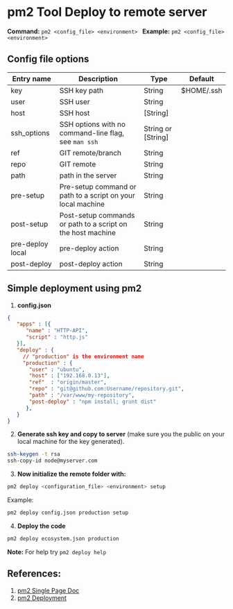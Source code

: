 ﻿# pm2 Tool Deploy to remote server

**Command:** ```pm2 <config_file> <environment> ```
**Example:** ```pm2 <config_file> <environment> ```

## Config file options
| Entry name | Description | Type | Default |
|--|--|--|--|
| key | SSH key path | String | $HOME/.ssh |
| user | SSH user | String |
| host | SSH host | [String] |
| ssh_options | SSH options with no command-line flag, see ```man ssh``` | String or [String] |
| ref | GIT remote/branch | String |
| repo | GIT remote | String |
| path | path in the server | String |
| pre-setup | Pre-setup command or path to a script on your local machine | String |
| post-setup | Post-setup commands or path to a script on the host machine | String |
| pre-deploy local | pre-deploy action | String |
| post-deploy | post-deploy action | String |

## Simple deployment using pm2

1. **config.json**

```json
{
   "apps" : [{
      "name" : "HTTP-API",
      "script" : "http.js"
   }],
   "deploy" : {
     // "production" is the environment name
     "production" : {
       "user" : "ubuntu",
       "host" : ["192.168.0.13"],
       "ref"  : "origin/master",
       "repo" : "git@github.com:Username/repository.git",
       "path" : "/var/www/my-repository",
       "post-deploy" : "npm install; grunt dist"
      },
   }
}
```

2. **Generate ssh key and copy to server** (make sure you the public on your local machine for the key generated).

```bash
ssh-keygen -t rsa
ssh-copy-id node@myserver.com
```

3. **Now initialize the remote folder with:**

```bash
pm2 deploy <configuration_file> <environment> setup
```
Example:
```bash
pm2 deploy config.json production setup
```

4. **Deploy the code**

```bash
pm2 deploy ecosystem.json production
```

**Note:** For help try ```pm2 deploy help```

## References:
1. [pm2 Single Page Doc ](https://pm2.keymetrics.io/docs/usage/pm2-doc-single-page/)
2. [pm2 Deployment](https://pm2.keymetrics.io/docs/usage/deployment/)
